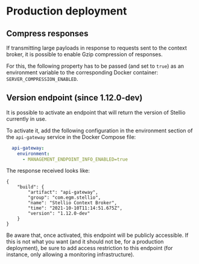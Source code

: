 # Production deployment

## Compress responses

If transmitting large payloads in response to requests sent to the context broker, it is possible to enable Gzip compression of responses.

For this, the following property has to be passed (and set to `true`) as an environment variable to the corresponding Docker container: `SERVER_COMPRESSION_ENABLED`.

## Version endpoint (since 1.12.0-dev)

It is possible to activate an endpoint that will return the version of Stellio currently in use.

To activate it, add the following configuration in the environment section of the `api-gateway` service in the Docker Compose file:

```yaml
  api-gateway:
    environment:
      - MANAGEMENT_ENDPOINT_INFO_ENABLED=true
```

The response received looks like:

```
{
    "build": {
        "artifact": "api-gateway",
        "group": "com.egm.stellio",
        "name": "Stellio Context Broker",
        "time": "2021-10-10T11:14:51.675Z",
        "version": "1.12.0-dev"
    }
}
```

Be aware that, once activated, this endpoint will be publicly accessible. If this is not what you want (and it should not be, for a production deployment), be sure to add access restriction to this endpoint (for instance, only allowing a monitoring infrastructure).
